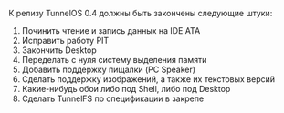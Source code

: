 К релизу TunnelOS 0.4 должны быть закончены следующие штуки:
   1. Починить чтение и запись данных на IDE ATA
   2. Исправить работу PIT
   3. Закончить Desktop
   4. Переделать с нуля систему выделения памяти
   5. Добавить поддержку пищалки (PC Speaker)
   6. Сделать поддержку изображений, а также их текстовых версий
   7. Какие-нибудь обои либо под Shell, либо под Desktop
   8. Сделать TunnelFS по спецификации в закрепе